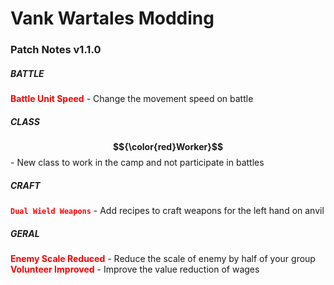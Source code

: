 # Vank Wartales Modding

### Patch Notes v1.1.0

##### BATTLE
<font color='red'>**Battle Unit Speed**</font> - Change the movement speed on battle

##### CLASS
**$${\color{red}Worker}$$** - New class to work in the camp and not participate in battles

##### CRAFT
<code style="color: red">**Dual Wield Weapons**</code> - Add recipes to craft weapons for the left hand on anvil

##### GERAL
<font color='red'>**Enemy Scale Reduced**</font> - Reduce the scale of enemy by half of your group
<font color='red'>**Volunteer Improved**</font> - Improve the value reduction of wages
